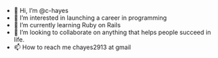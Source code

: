 - 👋 Hi, I’m @c-hayes
- 👀 I’m interested in launching a career in programming
- 🌱 I’m currently learning Ruby on Rails
- 💞️ I’m looking to collaborate on anything that helps people succeed in life.
- 📫 How to reach me chayes2913 at gmail

<!---
I'm in mid-career shift.  I am colelge educated, have been in church ministry, 
done social work, been a teacher, podcast manager, 
and I've held a number of second jobs and part time work. 

I'd love to work with you.--->
